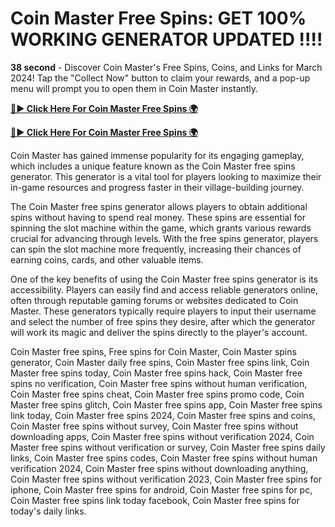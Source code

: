 # Coin Master Free Spins: GET 100% WORKING GENERATOR UPDATED !!!!

**38 second** - Discover Coin Master's Free Spins, Coins, and Links for March 2024! Tap the "Collect Now" button to claim your rewards, and a pop-up menu will prompt you to open them in Coin Master instantly.

[**🔴► Click Here For Coin Master Free Spins 🌍**](https://jimaddadel.github.io/Coin)

[**🔴► Click Here For Coin Master Free Spins 🌍**](https://jimaddadel.github.io/Coin)
 

Coin Master has gained immense popularity for its engaging gameplay, which includes a unique feature known as the Coin Master free spins generator. This generator is a vital tool for players looking to maximize their in-game resources and progress faster in their village-building journey.

The Coin Master free spins generator allows players to obtain additional spins without having to spend real money. These spins are essential for spinning the slot machine within the game, which grants various rewards crucial for advancing through levels. With the free spins generator, players can spin the slot machine more frequently, increasing their chances of earning coins, cards, and other valuable items.

One of the key benefits of using the Coin Master free spins generator is its accessibility. Players can easily find and access reliable generators online, often through reputable gaming forums or websites dedicated to Coin Master. These generators typically require players to input their username and select the number of free spins they desire, after which the generator will work its magic and deliver the spins directly to the player's account.

Coin Master free spins, Free spins for Coin Master, Coin Master spins generator, Coin Master daily free spins, Coin Master free spins link, Coin Master free spins today, Coin Master free spins hack, Coin Master free spins no verification, Coin Master free spins without human verification, Coin Master free spins cheat, Coin Master free spins promo code, Coin Master free spins glitch, Coin Master free spins app, Coin Master free spins link today, Coin Master free spins 2024, Coin Master free spins and coins, Coin Master free spins without survey, Coin Master free spins without downloading apps, Coin Master free spins without verification 2024, Coin Master free spins without verification or survey, Coin Master free spins daily links, Coin Master free spins codes, Coin Master free spins without human verification 2024, Coin Master free spins without downloading anything, Coin Master free spins without verification 2023, Coin Master free spins for iphone, Coin Master free spins for android, Coin Master free spins for pc, Coin Master free spins link today facebook, Coin Master free spins for today's daily links.
